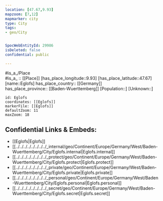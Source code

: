 ```yaml
---
location: [47.67,9.93] 
mapzoom: [7,12] 
mapmarker: city 
type: City
tags:
- geo/City


SpocWebEntityId: 29986
isDeleted: false
confidential: public

---
```

#is_a_/Place  
#is_a_ :: [[Place]] 
[has_place_longitude::9.93] 
[has_place_latitude::47.67] 
[name::Eglofs] 
has_place_country:: [[Germany]]  
has_place_province:: [[Baden-Wuerttemberg]] 
[Population::] 
[Unknown::] 


```leaflet
id: Eglofs
coordinates: [[Eglofs]] 
markerFile: [[Eglofs]] 
defaultZoom: 11 
maxZoom: 18
```


## Confidential Links & Embeds: 
- [[Eglofs|Eglofs]]  
- [[../../../../../../../../_internal/geo/Continent/Europe/Germany/West/Baden-Wuerttemberg/City/Eglofs.internal|Eglofs.internal]] 
- [[../../../../../../../../_protect/geo/Continent/Europe/Germany/West/Baden-Wuerttemberg/City/Eglofs.protect|Eglofs.protect]] 
- [[../../../../../../../../_private/geo/Continent/Europe/Germany/West/Baden-Wuerttemberg/City/Eglofs.private|Eglofs.private]] 
- [[../../../../../../../../_personal/geo/Continent/Europe/Germany/West/Baden-Wuerttemberg/City/Eglofs.personal|Eglofs.personal]] 
- [[../../../../../../../../_secret/geo/Continent/Europe/Germany/West/Baden-Wuerttemberg/City/Eglofs.secret|Eglofs.secret]] 
